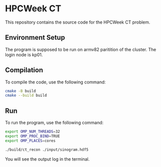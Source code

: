 # HPCWeek CT

This repository contains the source code for the HPCWeek CT problem.

## Environment Setup
The program is supposed to be run on armv82 paritition of the cluster. The login node is kp01.

## Compilation
To compile the code, use the following command:
```bash
cmake -B build
cmake --build build
```

## Run
To run the program, use the following command:
```bash
export OMP_NUM_THREADS=32
export OMP_PROC_BIND=TRUE
export OMP_PLACES=cores

./build/ct_recon ./input/sinogram.hdf5
```

You will see the output log in the terminal. 